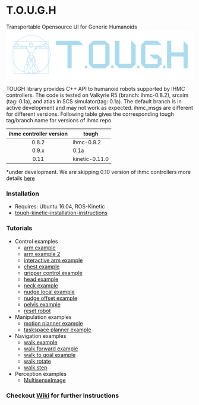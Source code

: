 # T.O.U.G.H
Transportable Opensource UI for Generic Humanoids
![logo](./docs/logo.png)


TOUGH library provides C++ API to humanoid robots supported by IHMC controllers. The code is tested on Valkyrie R5 (branch: ihmc-0.8.2), srcsim (tag: 0.1a), and atlas in SCS simulator(tag: 0.1a). The default branch is in active development and may not work as expected. ihmc_msgs are different for different versions. Following table gives the corresponding tough tag/branch name for versions of ihmc repo


| ihmc controller version | tough             |
|:-----------------------:| ------------------|
| 0.8.2                   | ihmc-0.8.2        | 
| 0.9.x                   | 0.1a              | 
| 0.11                    | kinetic-0.11.0    |  

*under development. We are skipping 0.10 version of ihmc controllers more details [here](https://github.com/ihmcrobotics/ihmc-open-robotics-software/issues/133)

### Installation
 - Requires: Ubuntu 16.04, ROS-Kinetic
 - [tough-kinetic-installation-instructions](https://github.com/WPI-Humanoid-Robotics-Lab/tough/wiki/Tough-0.11-Installation-using-vcstool)

### Tutorials
- Control examples
  - [arm example](https://github.com/WPI-Humanoid-Robotics-Lab/tough/blob/kinetic-0.11.0/tough_examples/src/control_examples/arm_control_example.cpp)
  - [arm example 2](https://github.com/WPI-Humanoid-Robotics-Lab/tough/blob/kinetic-0.11.0/tough_examples/src/control_examples/arm_control_example2.cpp)
  - [interactive arm example](https://github.com/WPI-Humanoid-Robotics-Lab/tough/blob/kinetic-0.11.0/tough_examples/src/control_examples/arm_interactive_example.cpp)
  - [chest example](https://github.com/WPI-Humanoid-Robotics-Lab/tough/blob/kinetic-0.11.0/tough_examples/src/control_examples/chest_control_example.cpp)
  - [gripper control example](https://github.com/WPI-Humanoid-Robotics-Lab/tough/wiki/GripperController-example)
  - [head example](https://github.com/WPI-Humanoid-Robotics-Lab/tough/blob/kinetic-0.11.0/tough_examples/src/control_examples/head_control_example.cpp)
  - [neck example](https://github.com/WPI-Humanoid-Robotics-Lab/tough/blob/kinetic-0.11.0/tough_examples/src/control_examples/neck_control_example.cpp)
  - [nudge local example](https://github.com/WPI-Humanoid-Robotics-Lab/tough/blob/kinetic-0.11.0/tough_examples/src/control_examples/nudge_local_example.cpp)
  - [nudge offset example](https://github.com/WPI-Humanoid-Robotics-Lab/tough/blob/kinetic-0.11.0/tough_examples/src/control_examples/nudge_offset_example.cpp)
  - [pelvis example](https://github.com/WPI-Humanoid-Robotics-Lab/tough/blob/kinetic-0.11.0/tough_examples/src/control_examples/pelvis_control_example.cpp)
  - [reset robot](https://github.com/WPI-Humanoid-Robotics-Lab/tough/blob/kinetic-0.11.0/tough_examples/src/control_examples/reset_robot.cpp)
- Manipulation examples
  - [motion planner example](https://github.com/WPI-Humanoid-Robotics-Lab/tough/blob/kinetic-0.11.0/tough_examples/src/manipulation_examples/motion_planner_example.cpp)
  - [taskspace planner example](https://github.com/WPI-Humanoid-Robotics-Lab/tough/blob/kinetic-0.11.0/tough_examples/src/manipulation_examples/taskspace_planner_example.cpp)
- Navigation examples
  - [walk example](https://github.com/WPI-Humanoid-Robotics-Lab/tough/blob/kinetic-0.11.0/tough_examples/src/navigation_examples/walk_example.cpp)
  - [walk forward example](https://github.com/WPI-Humanoid-Robotics-Lab/tough/blob/kinetic-0.11.0/tough_examples/src/navigation_examples/walk_forward_example.cpp)
  - [walk to goal example](https://github.com/WPI-Humanoid-Robotics-Lab/tough/blob/kinetic-0.11.0/tough_examples/src/navigation_examples/walk_goal_example.cpp)
  - [walk rotate](https://github.com/WPI-Humanoid-Robotics-Lab/tough/blob/kinetic-0.11.0/tough_examples/src/navigation_examples/walk_rotate_example.cpp)
  - [walk step](https://github.com/WPI-Humanoid-Robotics-Lab/tough/blob/kinetic-0.11.0/tough_examples/src/navigation_examples/walk_steps_example.cpp)
- Perception examples
  - [MultisenseImage](https://github.com/WPI-Humanoid-Robotics-Lab/tough/wiki/MultisenseImage-example)

### Checkout [Wiki](https://github.com/WPI-Humanoid-Robotics-Lab/tough/wiki) for further instructions
